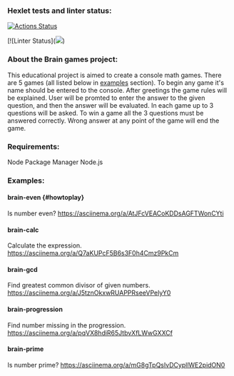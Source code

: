 ### Hexlet tests and linter status:
[![Actions Status](https://github.com/alsuibr/frontend-project-44/workflows/hexlet-check/badge.svg)](https://github.com/alsuibr/frontend-project-44/actions)

[![Linter Status](<a href="https://codeclimate.com/github/alsuibr/frontend-project-44/maintainability"><img src="https://api.codeclimate.com/v1/badges/64729f5a99f88a181665/maintainability" /></a>)

### About the Brain games project:
This educational project is aimed to create a console math games. There are 5 games (all listed below in [examples](#howtoplay) section). To begin any game it's name should be entered to the console. After greetings the game rules will be explained. User will be promted to enter the answer to the given question, and then the answer will be evaluated. In each game up to 3 questions will be asked. To win a game all the 3 questions must be answered correctly. Wrong answer at any point of the game will end the game.

### Requirements:
Node Package Manager
Node.js

### Examples: <a name="### Examples: "></a>

#### brain-even {#howtoplay}
Is number even?
<https://asciinema.org/a/AtJFcVEACoKDDsAGFTWonCYti>

#### brain-calc
Calculate the expression.
<https://asciinema.org/a/Q7aKUPcF5B6s3F0h4Cmz9PkCm>

#### brain-gcd
Find greatest common divisor of given numbers.
<https://asciinema.org/a/J5tznOkxwRUAPPRseeVPelyY0>

#### brain-progression
Find number missing in the progression.
<https://asciinema.org/a/pqVX8hdiR65JtbvXfLWwGXXCf>

#### brain-prime
Is number prime?
<https://asciinema.org/a/mG8gTpQsIvDCypllWE2pidON0>